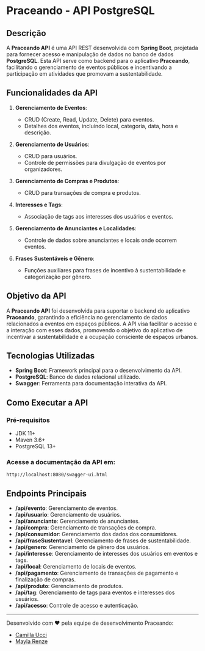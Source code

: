 # Praceando - API PostgreSQL

## Descrição

A **Praceando API** é uma API REST desenvolvida com **Spring Boot**, projetada para fornecer acesso e manipulação de dados no banco de dados **PostgreSQL**. Esta API serve como backend para o aplicativo **Praceando**, facilitando o gerenciamento de eventos públicos e incentivando a participação em atividades que promovam a sustentabilidade.

## Funcionalidades da API

1. **Gerenciamento de Eventos**:
   - CRUD (Create, Read, Update, Delete) para eventos.
   - Detalhes dos eventos, incluindo local, categoria, data, hora e descrição.

2. **Gerenciamento de Usuários**:
   - CRUD para usuários.
   - Controle de permissões para divulgação de eventos por organizadores.

3. **Gerenciamento de Compras e Produtos**:
   - CRUD para transações de compra e produtos.

4. **Interesses e Tags**:
   - Associação de tags aos interesses dos usuários e eventos.

5. **Gerenciamento de Anunciantes e Localidades**:
   - Controle de dados sobre anunciantes e locais onde ocorrem eventos.

6. **Frases Sustentáveis e Gênero**:
   - Funções auxiliares para frases de incentivo à sustentabilidade e categorização por gênero.


## Objetivo da API

A **Praceando API** foi desenvolvida para suportar o backend do aplicativo **Praceando**, garantindo a eficiência no gerenciamento de dados relacionados a eventos em espaços públicos. A API visa facilitar o acesso e a interação com esses dados, promovendo o objetivo do aplicativo de incentivar a sustentabilidade e a ocupação consciente de espaços urbanos.

## Tecnologias Utilizadas

- **Spring Boot**: Framework principal para o desenvolvimento da API.
- **PostgreSQL**: Banco de dados relacional utilizado.
- **Swagger**: Ferramenta para documentação interativa da API.

## Como Executar a API

### Pré-requisitos

- JDK 11+
- Maven 3.6+
- PostgreSQL 13+

### Acesse a documentação da API em:

```
http://localhost:8080/swagger-ui.html
```

## Endpoints Principais

- **/api/evento**: Gerenciamento de eventos.
- **/api/usuario**: Gerenciamento de usuários.
- **/api/anunciante**: Gerenciamento de anunciantes.
- **/api/compra**: Gerenciamento de transações de compra.
- **/api/consumidor**: Gerenciamento dos dados dos consumidores.
- **/api/fraseSustentavel**: Gerenciamento de frases de sustentabilidade.
- **/api/genero**: Gerenciamento de gênero dos usuários.
- **/api/interesse**: Gerenciamento de interesses dos usuários em eventos e tags.
- **/api/local**: Gerenciamento de locais de eventos.
- **/api/pagamento**: Gerenciamento de transações de pagamento e finalização de compras.
- **/api/produto**: Gerenciamento de produtos.
- **/api/tag**: Gerenciamento de tags para eventos e interesses dos usuários.
- **/api/acesso**: Controle de acesso e autenticação.

---

Desenvolvido com ❤️ pela equipe de desenvolvimento Praceando:
- [Camilla Ucci](https://github.com/millaUcci)
- [Mayla Renze](https://github.com/mayren-07)

